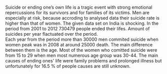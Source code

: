 Suicide or ending one’s own life is a tragic event with strong emotional repercussions for its survivors and for families of its victims. Men are especially at risk, because accroding to analysed data their suicide rate is higher than that of women. The given data set on India is shocking. In the period from 2001 to 2012 730479 people ended their lifes. Amount of suicides per year flactuated over the period. <br>
Each year from the period more than 30000 men commited suicide when women peak was in 2008 at around 25000 death.  The main difference between them is the age.
Most of the women who comitted suicide were from 15 to 29 when men most numerous age group was 30-44. The main causes of ending ones' life were family problems and prolonged illness but unfortunately for 16.5 % of people causes are still unknown.
